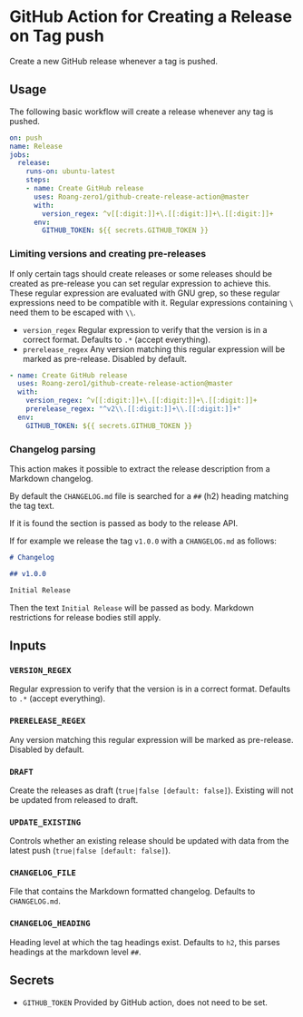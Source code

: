 # GitHub Action for Creating a Release on Tag push

Create a new GitHub release whenever a tag is pushed.

## Usage

The following basic workflow will create a release whenever any tag is pushed.

```yaml
on: push
name: Release
jobs:
  release:
    runs-on: ubuntu-latest
    steps:
    - name: Create GitHub release
      uses: Roang-zero1/github-create-release-action@master
      with:
        version_regex: ^v[[:digit:]]+\.[[:digit:]]+\.[[:digit:]]+
      env:
        GITHUB_TOKEN: ${{ secrets.GITHUB_TOKEN }}
```

### Limiting versions and creating pre-releases

If only certain tags should create releases or some releases should be created as pre-release you can set regular expression to achieve this.
These regular expression are evaluated with GNU grep, so these regular expressions need to be compatible with it.
Regular expressions containing `\` need them to be escaped with `\\`.

* `version_regex` Regular expression to verify that the version is in a correct format. Defaults to `.*` (accept everything).
* `prerelease_regex` Any version matching this regular expression will be marked as pre-release. Disabled by default.

```yaml
- name: Create GitHub release
  uses: Roang-zero1/github-create-release-action@master
  with:
    version_regex: ^v[[:digit:]]+\.[[:digit:]]+\.[[:digit:]]+
    prerelease_regex: "^v2\\.[[:digit:]]+\\.[[:digit:]]+"
  env:
    GITHUB_TOKEN: ${{ secrets.GITHUB_TOKEN }}
```

### Changelog parsing

This action makes it possible to extract the release description from a Markdown changelog.

By default the `CHANGELOG.md` file is searched for a `##` (h2) heading matching the tag text.

If it is found the section is passed as body to the release API.

If for example we release the tag `v1.0.0` with a `CHANGELOG.md` as follows:

```Markdown
# Changelog

## v1.0.0

Initial Release
```

Then the text `Initial Release` will be passed as body.
Markdown restrictions for release bodies still apply.

## Inputs

### `VERSION_REGEX`

Regular expression to verify that the version is in a correct format. Defaults to `.*` (accept everything).

### `PRERELEASE_REGEX`

Any version matching this regular expression will be marked as pre-release. Disabled by default.

### `DRAFT`

Create the releases as draft (`true|false [default: false]`). Existing will not be updated from released to draft.

### `UPDATE_EXISTING`

Controls whether an existing release should be updated with data from the latest push (`true|false [default: false]`).

### `CHANGELOG_FILE`

File that contains the Markdown formatted changelog. Defaults to `CHANGELOG.md`.

### `CHANGELOG_HEADING`

Heading level at which the tag headings exist. Defaults to `h2`, this parses headings at the markdown level `##`.

## Secrets

* `GITHUB_TOKEN` Provided by GitHub action, does not need to be set.
